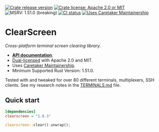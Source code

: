 [![Crate release version](https://flat.badgen.net/crates/v/clearscreen)](https://crates.io/crates/clearscreen)
[![Crate license: Apache 2.0 or MIT](https://flat.badgen.net/badge/license/Apache%202.0%20or%20MIT)][copyright]
![MSRV: 1.51.0 (breaking)](https://flat.badgen.net/badge/MSRV/1.51.0%20%28breaking%29/green)
[![CI status](https://github.com/watchexec/clearscreen/actions/workflows/check.yml/badge.svg)](https://github.com/watchexec/clearscreen/actions/workflows/check.yml)
[![Uses Caretaker Maintainership](https://flat.badgen.net/badge/Caretaker/Maintainership%20👥%20/purple)][caretaker]

# ClearScreen

_Cross-platform terminal screen clearing library._

- **[API documentation][docs]**.
- [Dual-licensed][copyright] with Apache 2.0 and MIT.
- Uses [Caretaker Maintainership][caretaker].
- Minimum Supported Rust Version: 1.51.0.

[caretaker]: ./CARETAKERS.md
[copyright]: ./COPYRIGHT
[docs]: https://docs.rs/clearscreen

Tested with and tweaked for over 80 different terminals, multiplexers, SSH clients.
See my research notes in the [TERMINALS.md](./TERMINALS.md) file.

## Quick start

```toml
[dependencies]
clearscreen = "1.0.3"
```

```rust
clearscreen::clear().unwrap();
```
